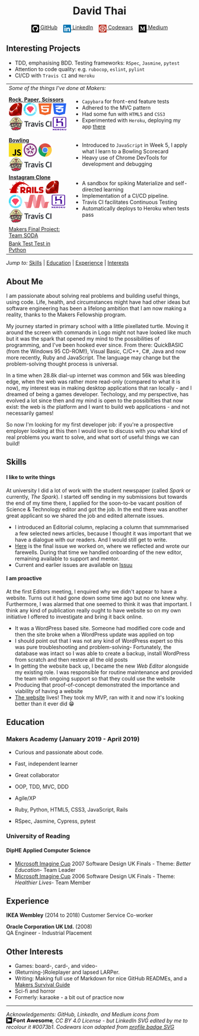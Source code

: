 <!DOCTYPE html>

<h1 align="center">David Thai</h1>

<div align="center">

[<img src="./icons/github-square.svg" alt="GitHub" height="24" align="top">&nbsp;GitHub](https://github.com/dafuloth)&nbsp;&nbsp;&nbsp;&nbsp;[<img src="./icons/linkedin.svg" alt="LinkedIn" height="24" align="top">&nbsp;LinkedIn](https://www.linkedin.com/in/dafuloth/)&nbsp;&nbsp;&nbsp;&nbsp;[<img src="./icons/codewars-icon.svg" alt="Codewars" height="24" align="top">&nbsp;Codewars](https://www.linkedin.com/in/dafuloth/)&nbsp;&nbsp;&nbsp;&nbsp;[<img src="./icons/medium.svg" alt="Medium" height="24" align="top">&nbsp;Medium](https://medium.com/@dafuloth)

</div>

## Interesting Projects
* TDD, emphasising BDD. Testing frameworks: `RSpec`, `Jasmine`, `pytest`
* Attention to code quality: e.g. `rubocop`, `eslint`, `pylint`
* CI/CD with `Travis CI` and `Heroku`

<table>
  <tr>
    <td colspan="2" align="left"><em>Some of the things I've done at Makers:</em></td>

  </tr>

  <tr>
    <td><a href="https://github.com/dafuloth/rps-challenge"><strong>Rock, Paper, Scissors</strong></a><br>
      <img src="icons\ruby.jpg" height="36px" width="36px" alt="Ruby">
      <img src="icons\rspec.png" height="36px" width="36px" alt="RSpec">
      <img src="icons\html5.svg" height="36px" width="36px" alt="HTML5">
      <img src="icons\css3-alt.svg" height="36px" width="36px" alt="CSS3"><br>
      <img src="icons\TravisCI.png" height="36px"  alt="Travis CI">
      <img src="icons\heroku-logotype-vertical-purple.svg" height="36px" width="36px" alt="Heroku">
    </td>
    <td>
      <ul>
        <li><code>Capybara</code> for front-end feature tests</li>
        <li>Adhered to the MVC pattern</li>
        <li>Had some fun with <code>HTML5</code> and <code>CSS3</code></li>
        <li>Experimented with <code>Heroku</code>, deploying my app <a href="https://quiet-wildwood-32600.herokuapp.com/">there</a></li>
      </ul>
    </td>
  </tr>

  <tr>
    <td>
      <a href="https://github.com/dafuloth/bowling-challenge"><strong>Bowling</strong></a><br>
      <img src="icons\JavaScript.svg" height="36px" width="36px" alt="JavaScript">
      <img src="icons\jasmine.svg" height="36px" width="36px" alt="Jasmine">
      <img src="icons\Chrome.svg" height="36px" width="36px" alt="Chrome"><br>
      <img src="icons\TravisCI.png" height="36px"  alt="Travis CI">
    </td>
    <td>
      <ul>
        <li>Introduced to <code>JavaScript</code> in Week 5, I apply what I learn to a Bowling Scorecard</li>
        <li>Heavy use of Chrome DevTools for development and debugging </li>
      </ul>
    </td>
  </tr>

  <tr>
    <td>
      <a href="https://github.com/dafuloth/instagram-challenge"><strong>Instagram Clone</strong></a><br>
      <img src="icons\Ruby_On_Rails_Logo.svg" height="36px"  alt="Ruby on Rails">
      <img src="icons\ruby.jpg" height="36px" width="36px" alt="Ruby"><br>
      <img src="icons\rspec.png" height="36px" width="36px" alt="RSpec">
      <img src="icons\materialize.svg" height="36px" alt="Materialize">
      <img src="icons\heroku-logotype-vertical-purple.svg" height="36px" width="36px" alt="Heroku">
      <img src="icons\TravisCI.png" height="36px"  alt="Travis CI">
    </td>
    <td>
      <ul>
        <li>A sandbox for spiking Materialize and self-directed learning</li>
        <li>Implementation of a CI/CD pipeline.</li>
        <li>Travis CI facilitates Continuous Testing</li>
        <li>Automatically deploys to Heroku when tests pass</li>
      </ul>
    </td>
  </tr>

  <tr>
    <td><a href="https://github.com/dafuloth/SODA">Makers Final Project: Team SODA</a></td>
    <td></td>
  </tr>

  <tr>
    <td><a href="https://github.com/dafuloth/python_bank">Bank Test Test in Python</a></td>
    <td></td>
  </tr>
</table>


_Jump to:_ [Skills](https://github.com/dafuloth/CV/blob/master/README.md#skills) | [Education](https://github.com/dafuloth/CV/blob/master/README.md#education) | [Experience](https://github.com/dafuloth/CV/blob/master/README.md#experience) | [Interests](https://github.com/dafuloth/CV/blob/master/README.md#other-interests)


## About Me

I am passionate about solving real problems and building useful things, using code. Life, health, and circumstances might have had other ideas but software engineering has been a lifelong ambition that I am now making a reality, thanks to the Makers Fellowship program.

My journey started in primary school with a little pixellated turtle. Moving it around the screen with commands in Logo might not have looked like much but it was the spark that opened my mind to the possibilities of programming, and I've been hooked ever since. From there: QuickBASIC (from the Windows 95 CD-ROM!), Visual Basic, C/C++, C#, Java and now more recently, Ruby and JavaScript. The language may change but the problem-solving thought process is universal.

In a time when 28.8k dial-up internet was common and 56k was bleeding edge, when the web was rather more read-only (compared to what it is now), my interest was in making desktop applications that ran locally - and I dreamed of being a games developer. Techology, and my perspective, has evolved a lot since then and my mind is open to the possibilties that now exist: the web is _the_ platform and I want to build web applications - and not necessarily games!

So now I'm looking for my first developer job: if you're a prospective employer looking at this then I would love to discuss with *you* what kind of real problems you want to solve, and what sort of useful things we can build!


## Skills

#### I like to write things

At university I did a lot of work with the student newspaper (called _Spark_ or currently, _The Spark_). I started off sending in my submissions but towards the end of my time there, I applied for the soon-to-be vacant position of Science & Technology editor and got the job. In the end there was another great applicant so we shared the job and edited alternate issues.
- I introduced an Editorial column, replacing a column that summmarised a few selected news articles, because I thought it was important that we have a dialogue with our readers. And I would still get to write.
- [Here](https://issuu.com/sparkweb/docs/spark_62-3/34) is the final issue we worked on, where we reflected and wrote our farewells. During that time we handled onboarding of the new editor, remaining available to support and mentor.
- Current and earlier issues are available on [Issuu](https://issuu.com/sparkweb)

#### I am proactive

At the first Editors meeting, I enquired why we didn't appear to have a website. Turns out it had gone down some time ago but no one knew why. Furthermore, I was alarmed that one seemed to think it was that important. I think any kind of publication really ought to have website so on my own initiative I offered to investigate and bring it back online.

- It was a WordPress based site. Someone had modified core code and then the site broke when a WordPress update was applied on top
- I should point out that I was not any kind of WordPress expert so this was pure troubleshooting and problem-solving- Fortunately, the database was intact so I was able to create a backup, install WordPress from scratch and then restore all the old posts
- In getting the website back up, I became the new *Web Editor* alongside my existing role. I was responsible for routine maintenance and provided the team with ongoing support so that they could use the website
- Producing that proof-of-concept demonstrated the importance and viability of having a website
- [The website](http://sparknewspaper.co.uk/) lives! They took my MVP, ran with it and now it's looking better than it ever did :grin:

## Education

### Makers Academy (January 2019 - April 2019)

- Curious and passionate about code.
- Fast, independent learner
- Great collaborator

- OOP, TDD, MVC, DDD
- Agile/XP
- Ruby, Python, HTML5, CSS3, JavaScript, Rails
- RSpec, Jasmine, Cypress, pytest

### University of Reading

#### DipHE Applied Computer Science ######
- [Microsoft Imagine Cup](https://en.wikipedia.org/wiki/Imagine_Cup) 2007 Software Design UK Finals - Theme: _Better Education_- Team Leader
- [Microsoft Imagine Cup](https://en.wikipedia.org/wiki/Imagine_Cup) 2006 Software Design UK Finals - Theme: _Healthier Lives_- Team Member


## Experience

**IKEA Wembley** (2014 to 2018)
Customer Service Co-worker

**Oracle Corporation UK Ltd.** (2008)  
QA Engineer - Industrial Placement

## Other Interests

- Games: board-, card-, and video-
- (Returning-)Roleplayer and lapsed LARPer.
- Writing: Making full use of Markdown for nice GitHub READMEs, and a [Makers Survival Guide](https://blog.makersacademy.com/tagged/makers-survival-guide)
- Sci-fi and horror
- Formerly: karaoke - a bit out of practice now

***

*Acknowledgements: GitHub, LinkedIn, and Medium icons from [<img src="./icons/font-awesome-logo-full.svg" alt="Font Awesome Free" height="16px" align="top">](https://github.com/FortAwesome/Font-Awesome), CC BY 4.0 License - but LinkedIn SVG edited by me to recolour it #0073b1. Codewars icon adapted from [profile badge SVG](https://www.codewars.com/users/dafuloth/badges)*


